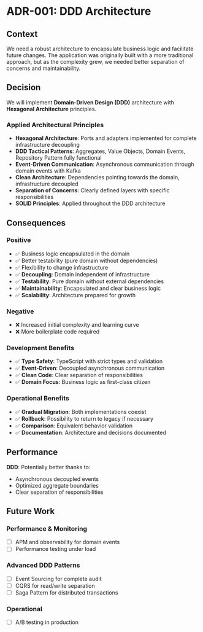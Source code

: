 # ADR-001: DDD Architecture

## Context

We need a robust architecture to encapsulate business logic and facilitate future changes. The application was originally built with a more traditional approach, but as the complexity grew, we needed better separation of concerns and maintainability.

## Decision

We will implement **Domain-Driven Design (DDD)** architecture with **Hexagonal Architecture** principles.

### Applied Architectural Principles

- **Hexagonal Architecture**: Ports and adapters implemented for complete infrastructure decoupling
- **DDD Tactical Patterns**: Aggregates, Value Objects, Domain Events, Repository Pattern fully functional
- **Event-Driven Communication**: Asynchronous communication through domain events with Kafka
- **Clean Architecture**: Dependencies pointing towards the domain, infrastructure decoupled
- **Separation of Concerns**: Clearly defined layers with specific responsibilities
- **SOLID Principles**: Applied throughout the DDD architecture

## Consequences

### Positive

- ✅ Business logic encapsulated in the domain
- ✅ Better testability (pure domain without dependencies)
- ✅ Flexibility to change infrastructure
- ✅ **Decoupling**: Domain independent of infrastructure
- ✅ **Testability**: Pure domain without external dependencies
- ✅ **Maintainability**: Encapsulated and clear business logic
- ✅ **Scalability**: Architecture prepared for growth

### Negative

- ❌ Increased initial complexity and learning curve
- ❌ More boilerplate code required

### Development Benefits

- ✅ **Type Safety**: TypeScript with strict types and validation
- ✅ **Event-Driven**: Decoupled asynchronous communication
- ✅ **Clean Code**: Clear separation of responsibilities
- ✅ **Domain Focus**: Business logic as first-class citizen

### Operational Benefits

- ✅ **Gradual Migration**: Both implementations coexist
- ✅ **Rollback**: Possibility to return to legacy if necessary
- ✅ **Comparison**: Equivalent behavior validation
- ✅ **Documentation**: Architecture and decisions documented

## Performance

**DDD**: Potentially better thanks to:

- Asynchronous decoupled events
- Optimized aggregate boundaries
- Clear separation of responsibilities

## Future Work

### Performance & Monitoring

- [ ] APM and observability for domain events
- [ ] Performance testing under load

### Advanced DDD Patterns

- [ ] Event Sourcing for complete audit
- [ ] CQRS for read/write separation
- [ ] Saga Pattern for distributed transactions

### Operational

- [ ] A/B testing in production

